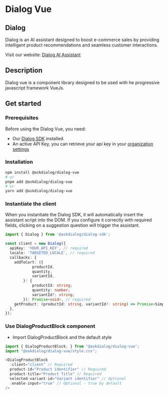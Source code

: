 # Dialog Vue

## Dialog

Dialog is an AI assistant designed to boost e-commerce sales by providing intelligent product recommendations and seamless customer interactions.

Visit our website: [Dialog AI Assistant](https://www.askdialog.com/)

## Description

Dialog vue is a component library designed to be used with he progressive javascript framework VueJs.

## Get started

### Prerequisites

Before using the Dialog Vue, you need:

- Our [Dialog SDK](https://www.npmjs.com/package/@askdialog/dialog-sdk) installed.
- An active API Key, you can retrieve your api key in your [organization settings](https://app.askdialog.com/settings)

### Installation

```bash
npm install @askdialog/dialog-vue
# or
pnpm add @askdialog/dialog-vue
# or
yarn add @askdialog/dialog-vue
```

### Instantiate the client

When you instantiate the Dialog SDK, it will automatically insert the assistant script into the DOM. If you configure it correctly with required fields, clicking on a suggestion question will trigger the assistant.

```typescript
import { Dialog } from '@askdialog/dialog-sdk';

const client = new Dialog({
  apiKey: 'YOUR_API_KEY', // required
  locale: 'TARGETED_LOCALE', // required
  callbacks: {
    addToCart: ({
            productId,
            quantity,
            variantId,
        }: {
            productId: string;
            quantity: number;
            variantId?: string;
        }): Promise<void>, // required
    getProduct: (productId: string, variantId?: string) => Promise<SimplifiedProduct>, // required
  },
});
```

### Use DialogProductBlock component

- Import DialogProductBlock and the default style

```typescript
import { DialogProductBlock, } from "@askdialog/dialog-vue";
import "@askdialog/dialog-vue/style.css";

<DialogProductBlock
  :client="client" // Required
  product-id="Product identifier" // Required
  product-title="Product Title" // Required
  selected-variant-id="Variant identifier" // Optional
  :enable-input="true" // Optional - true by default
/>
```
